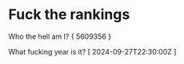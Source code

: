 # Fuck the rankings

Who the hell am I?
{ 5609356 }

What fucking year is it?
[ 2024-09-27T22:30:00Z ]
